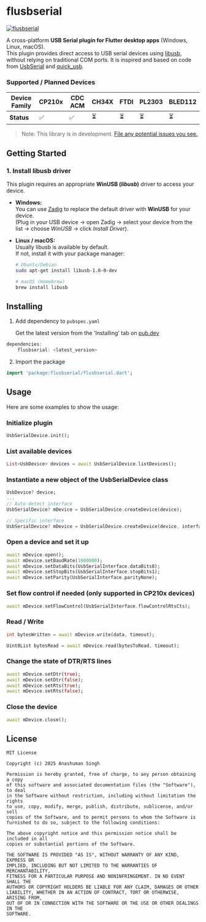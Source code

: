 # flusbserial
[![flusbserial](https://img.shields.io/pub/v/flusbserial?label=flusbserial)](https://pub.dev/packages/flusbserial)

A cross-platform **USB Serial plugin for Flutter desktop apps** (Windows, Linux, macOS).  
This plugin provides direct access to USB serial devices using [libusb](https://libusb.info), without relying on traditional COM ports.
It is inspired and based on code from [UsbSerial](https://github.com/felHR85/UsbSerial) and [quick_usb](https://github.com/woodemi/quick.flutter/tree/master/packages/quick_usb).

### Supported / Planned Devices
| Device Family | CP210x | CDC ACM | CH34X | FTDI | PL2303 | BLED112 |
| ------------- | --------- | --------- | --------- | --------- | --------- | --------- |
| **Status**    | ✅ | ✅ | ⏳ | ⏳ | ⏳ | ⏳ |

>Note: This library is in development. [File any potential issues you see.](https://github.com/AsCress/flusbserial/issues)

## Getting Started

### 1. Install libusb driver
This plugin requires an appropriate **WinUSB (_libusb_)** driver to access your device.

- **Windows:**  
  You can use [Zadig](https://zadig.akeo.ie/) to replace the default driver with **WinUSB** for your device.  
  (Plug in your USB device → open Zadig → select your device from the list → choose *WinUSB* → click *Install Driver*).

- **Linux / macOS:**  
  Usually libusb is available by default.  
  If not, install it with your package manager:  

  ```bash
  # Ubuntu/Debian
  sudo apt-get install libusb-1.0-0-dev

  # macOS (Homebrew)
  brew install libusb
## Installing

1.  Add dependency to `pubspec.yaml`

    Get the latest version from the 'Installing' tab on [pub.dev](https://pub.dev/packages/flusbserial/install)
    
```dart
dependencies:
    flusbserial: <latest_version>
```

2.  Import the package
```dart
import 'package:flusbserial/flusbserial.dart';
```
## Usage
Here are some examples to show the usage:

### Initialize plugin
```dart
UsbSerialDevice.init();
```

### List available devices
```dart
List<UsbDevice> devices = await UsbSerialDevice.listDevices();
```

### Instantiate a new object of the UsbSerialDevice class
```dart
UsbDevice? device;
...
// Auto-detect interface
UsbSerialDevice? mDevice = UsbSerialDevice.createDevice(device);

// Specific interface
UsbSerialDevice? mDevice = UsbSerialDevice.createDevice(device, interfaceId: 0);
```

### Open a device and set it up
```dart
await mDevice.open();
await mDevice.setBaudRate(1000000);
await mDevice.setDataBits(UsbSerialInterface.dataBits8);
await mDevice.setStopBits(UsbSerialInterface.stopBits1);
await mDevice.setParity(UsbSerialInterface.parityNone);
```

### Set flow control if needed (only supported in CP210x devices)
```dart
await mDevice.setFlowControl(UsbSerialInterface.flowControlRtsCts);
```

### Read / Write
```dart
int bytesWritten = await mDevice.write(data, timeout);

Uint8List bytesRead = await mDevice.read(bytesToRead, timeout);
```

### Change the state of DTR/RTS lines
```dart
await mDevice.setDtr(true);
await mDevice.setDtr(false);
await mDevice.setRts(true);
await mDevice.setRts(false);
```

### Close the device
```dart
await mDevice.close();
```

## License
```
MIT License

Copyright (c) 2025 Anashuman Singh

Permission is hereby granted, free of charge, to any person obtaining a copy
of this software and associated documentation files (the "Software"), to deal
in the Software without restriction, including without limitation the rights
to use, copy, modify, merge, publish, distribute, sublicense, and/or sell
copies of the Software, and to permit persons to whom the Software is
furnished to do so, subject to the following conditions:

The above copyright notice and this permission notice shall be included in all
copies or substantial portions of the Software.

THE SOFTWARE IS PROVIDED "AS IS", WITHOUT WARRANTY OF ANY KIND, EXPRESS OR
IMPLIED, INCLUDING BUT NOT LIMITED TO THE WARRANTIES OF MERCHANTABILITY,
FITNESS FOR A PARTICULAR PURPOSE AND NONINFRINGEMENT. IN NO EVENT SHALL THE
AUTHORS OR COPYRIGHT HOLDERS BE LIABLE FOR ANY CLAIM, DAMAGES OR OTHER
LIABILITY, WHETHER IN AN ACTION OF CONTRACT, TORT OR OTHERWISE, ARISING FROM,
OUT OF OR IN CONNECTION WITH THE SOFTWARE OR THE USE OR OTHER DEALINGS IN THE
SOFTWARE.
```